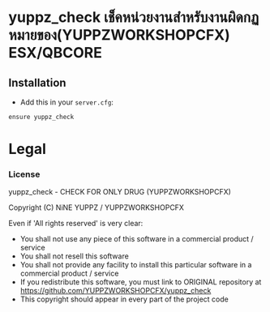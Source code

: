 # yuppz_check เช็คหน่วยงานสำหรับงานผิดกฏหมายของ(YUPPZWORKSHOPCFX) ESX/QBCORE

## Installation
- Add this in your `server.cfg`:

```
ensure yuppz_check
```

# Legal
### License

yuppz_check - CHECK FOR ONLY DRUG (YUPPZWORKSHOPCFX)

Copyright (C) NiNE YUPPZ / YUPPZWORKSHOPCFX

Even if 'All rights reserved' is very clear:

- You shall not use any piece of this software in a commercial product / service
- You shall not resell this software
- You shall not provide any facility to install this particular software in a commercial product / service
- If you redistribute this software, you must link to ORIGINAL repository at https://github.com/YUPPZWORKSHOPCFX/yuppz_check
- This copyright should appear in every part of the project code
